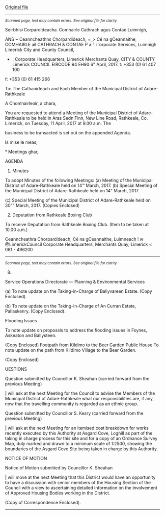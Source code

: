 [Original file](https://beta.limerick.ie/sites/default/files/media/documents/2017-04/agenda_-_municipal_district_of_adare-rathkeale_-_11th_april_2017.pdf)

---
*<small>Scanned page, text may contain errors. See original file for clarity</small>*  

Seirbhisi Corpardideacha.
Comhairle Cathrach agus Contae Luimnigh,

ANS ~ Ceanncheathns Chorpardideach,
=_> Cé na gCeannaithe,
COMHAIRLE ail
CATHRACH & CONTAE P a
° : ‘orporate Services,
Luimnigh Limerick City and County Council,
* : Corporate Headquarters,
Limerick Merchants Quay,
CITY & COUNTY Limerick
COUNCIL
EIRCODE 94 EH90
6" April, 2017. t: +353 (0) 61 407 100

f: +353 (0) 61 415 266

To: The Cathaoirleach and Each Member of the Municipal District of Adare-Rathkeale

A Chomhairleoir, a chara,

You are requested to attend a Meeting of the Municipal District of Adare-Rathkeale to be held in Aras
Sedn Finn, New Line Road, Rathkeale, Co. Limerick, on Tuesday, 11 April, 2017 at 9.00 a.m. The

business to be transacted is set out on the appended Agenda.

Is mise le meas,

°
Meetings ghar,

AGENDA
1. Minutes

To adopt Minutes of the following Meetings:
(a) Meeting of the Municipal District of Adare-Rathkeale held on 14™ March, 2017.
(b) Special Meeting of the Municipal District of Adare-Rathkeale held on 14" March, 2017.

(c) Special Meeting of the Municipal District of Adare-Rathkeale held on 30"" March, 2017.
(Copies Enclosed)

2. Deputation from Rathkeale Boxing Club

To receive Deputation from Rathkeale Boxing Club. (Item to be taken at 10.00 a.m.)

Ceanncheathra Chorpardideach, Cé na gCeannaithe, Luimneach ! w @LimerickCouncil
Corporate Headquarters, Merchants Quay, Limerick < 061 - 496200


---
*<small>Scanned page, text may contain errors. See original file for clarity</small>*  

8.

Service Operations Directorate — Planning & Environmental Services

(a) To note update on the Taking-in-Charge of Ballyvareen Estate.
(Copy Enclosed).

(b) To note update on the Taking-In-Charge of An Curran Estate, Pallaskenry.
(Copy Enclosed).

Flooding Issues

To note update on proposals to address the flooding issues in Foynes, Askeaton and Ballysteen.

(Copy Enclosed)
Footpath from Kildimo to the Beer Garden Public House
To note update on the path from Kildimo Village to the Beer Garden.

(Copy Enclosed)

UESTIONS

Question submitted by Councillor K. Sheahan (carried forward from the previous Meeting)

| will ask at the next Meeting for the Council to advise the Members of the Municipal District of
Adare-Rathkeale what our responsibilities are, if any, now that the travelling community is
regarded as an ethnic group.

Question submitted by Councillor S. Keary (carried forward from the previous Meeting)

| will ask at the next Meeting for an itemised cost breakdown for works recently executed by this
Authority at Asgard Cove, Loghill as part of the taking in charge process for this site and for a
copy of an Ordnance Survey Map, duly marked and drawn to a minimum scale of 1:2500,
showing the boundaries of the Asgard Cove Site being taken in charge by this Authority.

NOTICE OF MOTION

Notice of Motion submitted by Councillor K. Sheahan

| will move at the next Meeting that this District would have an opportunity to have a discussion
with senior members of the Housing Section of the Council with a view to ascertaining detailed
information on the involvement of Approved Housing Bodies working in the District.

(Copy of Correspondence Enclosed).


---
